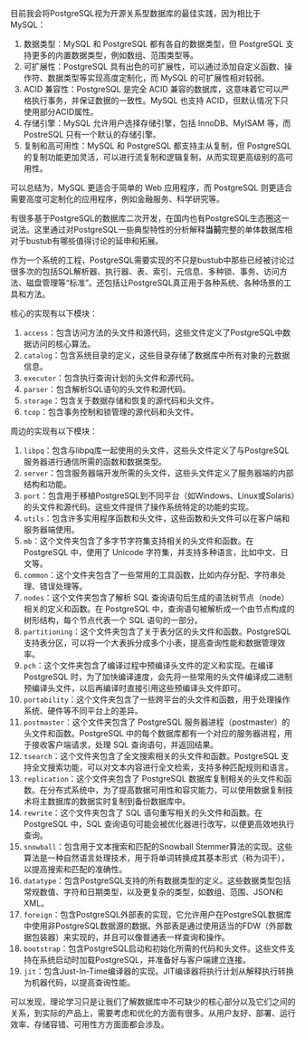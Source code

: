 目前我会将PostgreSQL视为开源关系型数据库的最佳实践，因为相比于MySQL：

1. 数据类型：MySQL 和 PostgreSQL 都有各自的数据类型，但 PostgreSQL 支持更多的内置数据类型，例如数组、范围类型等。
2. 可扩展性：PostgreSQL 具有出色的可扩展性，可以通过添加自定义函数、操作符、数据类型等实现高度定制化，而 MySQL 的可扩展性相对较弱。
3. ACID 兼容性：PostgreSQL 是完全 ACID 兼容的数据库，这意味着它可以严格执行事务，并保证数据的一致性。MySQL 也支持 ACID，但默认情况下只使用部分ACID属性。
4. 存储引擎：MySQL 允许用户选择存储引擎，包括 InnoDB、MyISAM 等，而 PostreSQL 只有一个默认的存储引擎。
5. 复制和高可用性：MySQL 和 PostgreSQL 都支持主从复制，但 PostgreSQL 的复制功能更加灵活，可以进行流复制和逻辑复制，从而实现更高级别的高可用性。

可以总结为，MySQL 更适合于简单的 Web 应用程序，而 PostgreSQL 则更适合需要高度可定制化的应用程序，例如金融服务、科学研究等。

有很多基于PostgreSQL的数据库二次开发，在国内也有PostgreSQL生态圈这一说法。这里通过对PostgreSQL一些典型特性的分析解释**当前**完整的单体数据库相对于bustub有哪些值得讨论的延申和拓展。

作为一个系统的工程，PostgreSQL需要实现的不只是bustub中那些已经被讨论过很多次的包括SQL解析器、执行器、表、索引、元信息、多种锁、事务、访问方法、磁盘管理等“标准”。还包括让PostgreSQL真正用于各种系统、各种场景的工具和方法。

核心的实现有以下模块：

1. `access`：包含访问方法的头文件和源代码，这些文件定义了PostgreSQL中数据访问的核心算法。
2. `catalog`：包含系统目录的定义，这些目录存储了数据库中所有对象的元数据信息。
3. `executor`：包含执行查询计划的头文件和源代码。
4. `parser`：包含解析SQL语句的头文件和源代码。
5. `storage`：包含关于数据存储和恢复的源代码和头文件。
6. `tcop`：包含事务控制和锁管理的源代码和头文件。

周边的实现有以下模块：

1. `libpq`：包含与libpq库一起使用的头文件，这些头文件定义了与PostgreSQL服务器进行通信所需的函数和数据类型。
2. `server`：包含服务器端开发所需的头文件，这些头文件定义了服务器端的内部结构和功能。
3. `port`：包含用于移植PostgreSQL到不同平台（如Windows、Linux或Solaris）的头文件和源代码。这些文件提供了操作系统特定的功能的实现。
4. `utils`：包含许多实用程序函数和头文件，这些函数和头文件可以在客户端和服务器端使用。
5. `mb`：这个文件夹包含了多字节字符集支持相关的头文件和函数。在 PostgreSQL 中，使用了 Unicode 字符集，并支持多种语言，比如中文、日文等。
6. `common`：这个文件夹包含了一些常用的工具函数，比如内存分配、字符串处理、错误处理等。
7. `nodes`：这个文件夹包含了解析 SQL 查询语句后生成的语法树节点（node）相关的定义和函数。在 PostgreSQL 中，查询语句被解析成一个由节点构成的树形结构，每个节点代表一个 SQL 语句的一部分。
8. `partitioning`：这个文件夹包含了关于表分区的头文件和函数。PostgreSQL 支持表分区，可以将一个大表拆分成多个小表，提高查询性能和数据管理效率。
9. `pch`：这个文件夹包含了编译过程中预编译头文件的定义和实现。在编译 PostgreSQL 时，为了加快编译速度，会先将一些常用的头文件编译成二进制预编译头文件，以后再编译时直接引用这些预编译头文件即可。
10. `portability`：这个文件夹包含了一些跨平台的头文件和函数，用于处理操作系统、硬件等不同平台上的差异。
11. `postmaster`：这个文件夹包含了 PostgreSQL 服务器进程（postmaster）的头文件和函数。PostgreSQL 中的每个数据库都有一个对应的服务器进程，用于接收客户端请求，处理 SQL 查询语句，并返回结果。
12. `tsearch`：这个文件夹包含了全文搜索相关的头文件和函数。PostgreSQL 支持全文搜索功能，可以对文本内容进行全文检索，支持多种匹配规则和语言。
13. `replication`：这个文件夹包含了 PostgreSQL 数据库复制相关的头文件和函数。在分布式系统中，为了提高数据可用性和容灾能力，可以使用数据复制技术将主数据库的数据实时复制到备份数据库中。
14. `rewrite`：这个文件夹包含了 SQL 语句重写相关的头文件和函数。在 PostgreSQL 中，SQL 查询语句可能会被优化器进行改写，以便更高效地执行查询。
15. `snowball`：包含用于文本搜索和匹配的Snowball Stemmer算法的实现。这些算法是一种自然语言处理技术，用于将单词转换成其基本形式（称为词干），以提高搜索和匹配的准确性。
16. `datatype`：包含PostgreSQL支持的所有数据类型的定义。这些数据类型包括常规数值、字符和日期类型，以及更复杂的类型，如数组、范围、JSON和XML。
17. `foreign`：包含PostgreSQL外部表的实现，它允许用户在PostgreSQL数据库中使用非PostgreSQL数据源的数据。外部表是通过使用适当的FDW（外部数据包装器）来实现的，并且可以像普通表一样查询和操作。
18. `bootstrap`：包含PostgreSQL启动和初始化所需的代码和头文件。这些文件支持在系统启动时加载PostgreSQL，并准备好与客户端建立连接。
19. `jit`：包含Just-In-Time编译器的实现。JIT编译器将执行计划从解释执行转换为机器代码，以提高查询性能。

可以发现，理论学习只是让我们了解数据库中不可缺少的核心部分以及它们之间的关系，到实际的产品上，需要考虑和优化的方面有很多。从用户友好、部署、运行效率、存储容错、可用性方方面面都会涉及。
